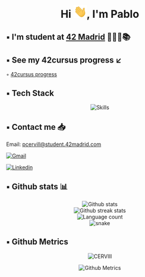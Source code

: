 <div align="center">
<h1 align="center">Hi <img width="35" src="https://github.com/1999AZZAR/1999AZZAR/blob/main/resources/img/waving.gif">, I'm Pablo</h1>
</div>

## ▪️ I'm student at [42 Madrid](https://www.42madrid.com/) 👨🏻‍💻📚 

## ▪️ See my 42cursus progress ↙️ 

◦ [42cursus progress](https://github.com/CERVIII/42cursus)

## ▪️ Tech Stack

<!-- https://github.com/tandpfun/skill-icons#icons-list -->
<div align="center">
	<img src="https://skillicons.dev/icons?i=bash,c,cs,cpp,git,github,linux,vim,wordpress&perline=10" alt="Skills">
</div>

## ▪️ Contact me 📥

Email: pcervill@student.42madrid.com

<a href='mailto:pcervill@student.42madrid.com' target="_blank"><img alt='Gmail' src='https://img.shields.io/badge/Gmail-100000?style=flat&logo=Gmail&logoColor=white&labelColor=EA4335&color=EA4335'/></a>
</a>

<a href='https://www.linkedin.com/in/pablo-cervilla-miguel-7a4a55236/' target="_blank"><img alt='Linkedin' src='https://img.shields.io/badge/LinkedIn-100000?style=flat&logo=Linkedin&logoColor=white&labelColor=0A66C2&color=0A66C2'/></a>
</a>

## ▪️ Github stats 📊

<!-- https://github.com/anuraghazra/github-readme-stats -->
<div align="center">
	<img src="https://github-readme-stats.vercel.app/api?username=CERVIII&show_icons=true&theme=radical" alt="Github stats">
</div>

<!-- To customise ^ https://github-readme-streak-stats.herokuapp.com/demo -->
<div align="center">
	<img src="https://github-readme-streak-stats.herokuapp.com?user=CERVIII&theme=radical&locale=es" alt="Github streak stats">
</div>

<div align="center">
	<img src="https://github-readme-stats.vercel.app/api/top-langs/?username=CERVIII&layout=compact&langs_count=6e&theme=radical&hide_border=false" alt="Language count">
</div>

<div align="center">
  <img  src="https://github.com/CERVIII/CERVIII/resource/grid-snake.svg"
       alt="snake" /></a>
</div>

## ▪️ Github Metrics

<p align="center">
<img src="https://komarev.com/ghpvc/?username=CERVIII" alt="CERVIII"/>  
</p>

<p align="center">
  <img src="https://metrics.lecoq.io/CERVIII" alt="Github Metrics">
</p>
